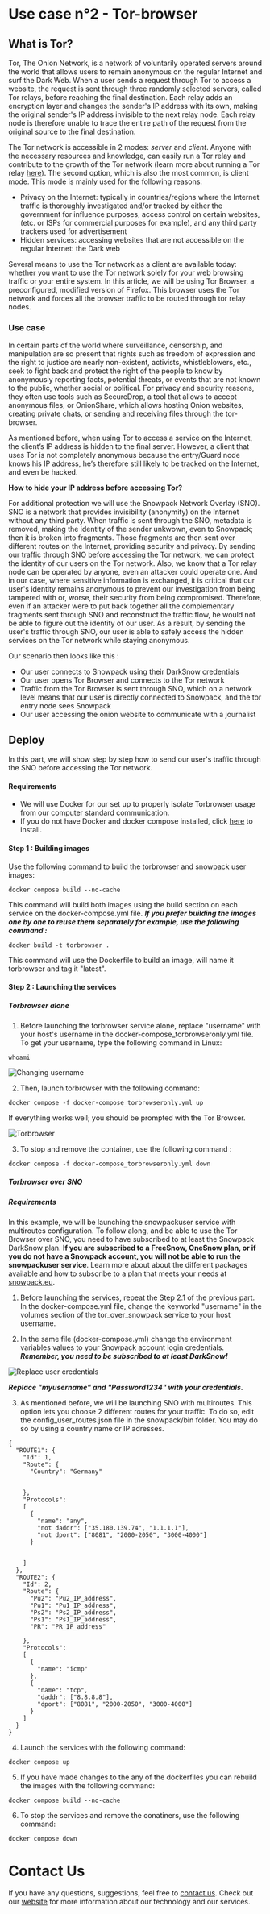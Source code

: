 # Use case n°2 - Tor-browser



## What is Tor?

Tor, The Onion Network, is a network of voluntarily operated servers around the world that allows users to remain anonymous on the regular Internet and surf the Dark Web.
When a user sends a request through Tor to access a website, the request is sent through three randomly selected servers, called Tor relays, before reaching the final destination. Each relay adds an encryption layer and changes the sender's IP address with its own, making the original sender's IP address invisible to the next relay node. Each relay node is therefore unable to trace the entire path of the request from the original source to the final destination.

The Tor network is accessible in 2 modes: *server* and *client*. Anyone with the necessary resources and knowledge, can easily run a Tor relay and contribute to the growth of the Tor network (learn more about running a Tor relay [here](https://blog.torproject.org/new-guide-running-tor-relay/)).
The second option, which is also the most common, is client mode. This mode is mainly used for the following reasons:
- Privacy on the Internet: typically in countries/regions where the Internet traffic is thoroughly investigated and/or tracked by either the government for influence purposes, access control on certain websites,(etc. or ISPs for commercial purposes for example), and any third party trackers used for advertisement
- Hidden services: accessing websites that are not accessible on the regular Internet: the Dark web

Several means to use the Tor network as a client are available today: whether you want to use the Tor network solely for your web browsing traffic or your entire system.
In this article, we will be using Tor Browser, a preconfigured, modified version of Firefox. This browser uses the Tor network and  forces all the browser traffic to be routed through tor relay nodes.



### Use case 

In certain parts of the world where surveillance, censorship, and manipulation are so present that rights such as freedom of expression and the right to justice are nearly non-existent, activists, whistleblowers, etc., seek to fight back and protect the right of the people to know by anonymously reporting facts, potential threats, or events that are not known to the public, whether social or political. For privacy and security reasons, they often use tools such as SecureDrop, a tool that allows to accept anonymous files, or OnionShare, which allows hosting Onion websites, creating private chats, or sending and receiving files through the tor- browser.

As mentioned before, when using Tor to access a service on the Internet, the client’s IP address is hidden to the final server. However, a client that uses Tor is not completely anonymous because the entry/Guard node knows his IP address, he’s therefore still likely to be tracked on the Internet, and even be hacked.

**How to hide your IP address before accessing Tor?**

For additional protection we will use the Snowpack Network Overlay (SNO). SNO is a network that provides invisibility (anonymity) on the Internet without any third party. When traffic is sent through the SNO, metadata is removed, making the identity of the sender unkwown, even to Snowpack; then it is broken into fragments. Those fragments are then sent over different routes on the Internet, providing security and privacy. By sending our traffic through SNO before accessing the Tor network, we can protect the identity of our users on the Tor network. Also, we know that a Tor relay node can be operated by anyone, even an attacker could operate one. And in our case, where sensitive information is exchanged, it is critical that our user's identity remains anonymous to prevent our investigation from being tampered with or, worse, their security from being compromised. Therefore, even if an attacker were to put back together all the complementary fragments sent through SNO and reconstruct the traffic flow, he would not be able to figure out the identity of our user. As a result, by sending the user's traffic through SNO, our user is able to safely access the hidden services on the Tor network while staying anonymous.


Our scenario then looks like this : 
- Our user connects to Snowpack using their DarkSnow credentials
- Our user opens Tor Browser and connects to the Tor network
- Traffic from the Tor Browser is sent through SNO, which on a network level means that our user is directly connected to Snowpack, and the tor entry node sees Snowpack
- Our user accessing the onion website to communicate with a journalist


## Deploy

In this part, we will show step by step how to send our user's traffic through the SNO before accessing the Tor network.

#### Requirements 

- We will use Docker for our set up to properly isolate Torbrowser usage from our computer standard communication.
- If you do not have Docker and docker compose installed, click [here](https://docs.docker.com/engine/install/) to install.


#### Step 1 : Building images 

Use the following command to build the torbrowser and snowpack user images:

```
docker compose build --no-cache
```
This command will build both images using the build section on each service on the docker-compose.yml file.
***If you prefer building the images one by one to reuse them separately for example, use the following command :***
```
docker build -t torbrowser .
```
This command will use the Dockerfile to build an image, will name it torbrowser and tag it "latest".

#### Step 2 : Launching the services 


##### Torbrowser alone 


1. Before launching the torbrowser service alone, replace "username" with your host's username in the docker-compose_torbrowseronly.yml file.
To get your username, type the following command in Linux:
```
whoami
```
![Changing username](images/Change%20username.png)


2. Then, launch torbrowser with the following command:
```
docker compose -f docker-compose_torbrowseronly.yml up
```
If everything works well; you should be prompted with the Tor Browser.

![Torbrowser](images/torbrowser.png)

3. To stop and remove the container, use the following command :
```
docker compose -f docker-compose_torbrowseronly.yml down
```


##### Torbrowser over SNO


##### Requirements

In this example, we will be launching the snowpackuser service with multiroutes configuration. To follow along, and be able to use the Tor Browser over SNO, you need to have subscribed to at least the Snowpack DarkSnow plan. **If you are subscribed to a FreeSnow, OneSnow plan,  or if you do not have a Snowpack account, you will not be able to run the snowpackuser service**. Learn more about about the different packages available and how to subscribe to a plan that meets your needs at [snowpack.eu](https://snowpack.eu/).


1. Before launching the services, repeat the Step 2.1 of the previous part. In the docker-compose.yml file, change the keyworkd "username" in the volumes section of the tor_over_snowpack service to your host username.

2. In the same file (docker-compose.yml) change the environment variables values to your Snowpack account login credentials. ***Remember, you need to be subscribed to at least DarkSnow!***

![Replace user credentials](images/user%20credentials.png)

***Replace "myusername" and "Password1234" with your credentials.***

3. As mentioned before, we will be launching SNO with multiroutes. This option lets you choose 2 different routes for your traffic. To do so, edit the config_user_routes.json file in the snowpack/bin folder. You may do so by using a country name or IP adresses.
```
{
  "ROUTE1": {
    "Id": 1,
    "Route": {
      "Country": "Germany"
      
      
    },
    "Protocols":
    [
      {
        "name": "any",
        "not daddr": ["35.180.139.74", "1.1.1.1"],
        "not dport": ["8081", "2000-2050", "3000-4000"]
      }


    ]
  },
  "ROUTE2": {
    "Id": 2,
    "Route": {
      "Pu2": "Pu2_IP_address",
      "Pu1": "Pu1_IP_address",
      "Ps2": "Ps2_IP_address",
      "Ps1": "Ps1_IP_address",
      "PR": "PR_IP_address"
     
    },
    "Protocols":
    [
      {
        "name": "icmp"
      },
      {
        "name": "tcp",
        "daddr": ["8.8.8.8"],
        "dport": ["8081", "2000-2050", "3000-4000"]
      }
    ]
  }
}
```

4. Launch the services with the following command:
```
docker compose up
```

5. If you have made changes to the any of the dockerfiles  you can rebuild the images with the following command:
```
docker compose build --no-cache
```

6. To stop the services and remove the conatiners, use the following command:
```
docker compose down
```

# Contact Us

If you have any questions, suggestions, feel free to [contact us](mailto:support@snowpack.eu).
Check out our [website](https://www.snowpack.eu) for more information about our technology and our services.
